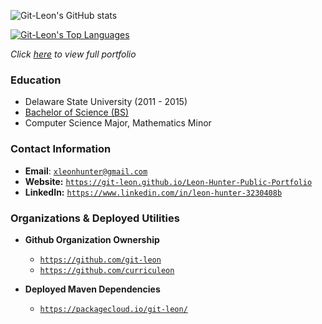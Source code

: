 <!-- ![](https://github-readme-stats.vercel.app/api/top-langs/?username=git-leon&hide=roff,tsql,html,css,javascript,c,c%2B%2B,MATLAB,perl&theme=tokyonight)<br> -->
![Git-Leon's GitHub stats](https://github-readme-stats.vercel.app/api?username=git-leon&show_icons=true&theme=dracula)

[![Git-Leon's Top Languages](https://github-readme-stats.vercel.app/api/top-langs/?username=git-leon&layout=compact&theme=buefy&hide_border=true&hide=roff,tsql,c)](https://github-readme-stats.vercel.app/api/top-langs/?username=git-leon&layout=compact&theme=buefy&hide_border=truehide=roff,tsql,c)

<link rel="stylesheet" type="text/css" media="all" href="./style.css" />

_Click [here](https://git-leon.github.io/Leon-Hunter-Public-Portfolio) to view full portfolio_


### Education
* Delaware State University (2011 - 2015)
* [Bachelor of Science (BS)](./bachelors-degree.pdf)
* Computer Science Major, Mathematics Minor


### Contact Information
* **Email**: [`xleonhunter@gmail.com`](mailto:xleonhunter@gmail.com)
* **Website:** [`https://git-leon.github.io/Leon-Hunter-Public-Portfolio`](https://git-leon.github.io/Leon-Hunter-Public-Portfolio)
* **LinkedIn:** [`https://www.linkedin.com/in/leon-hunter-3230408b`](https://www.linkedin.com/in/leon-hunter-3230408b)

### Organizations & Deployed Utilities
* **Github Organization Ownership**
    * [`https://github.com/git-leon`](https://github.com/git-leon)
    * [`https://github.com/curriculeon`](https://github.com/curriculeon)

* **Deployed Maven Dependencies**
   * [`https://packagecloud.io/git-leon/`](https://packagecloud.io/git-leon/)
